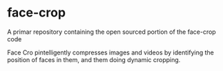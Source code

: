 # face-crop
A primar repository containing the open sourced portion of the face-crop code

Face Cro pintelligently compresses images and videos by identifying the position of faces in them, and them doing dynamic cropping.
